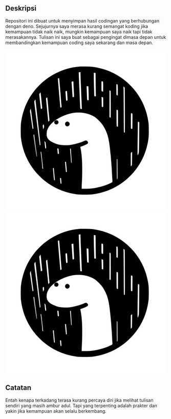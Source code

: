 ## Deskripsi
Repositori ini dibuat untuk menyimpan hasil codingan yang berhubungan dengan deno. Sejujurnya saya merasa kurang semangat koding jika kemampuan tidak naik naik, mungkin kemampuan saya naik tapi tidak merasakannya.
Tulisan ini saya buat sebagai pengingat dimasa depan untuk membandingkan kemampuan coding saya sekarang dan masa depan.

![alt text](./Deno.svg)
<img src="./Deno.svg">


## Catatan
Entah kenapa terkadang terasa kurang percaya diri jika melihat tulisan sendiri yang masih ambur adul. Tapi yang terpenting adalah prakter dan yakin jika kemampuan akan selalu berkembang.
